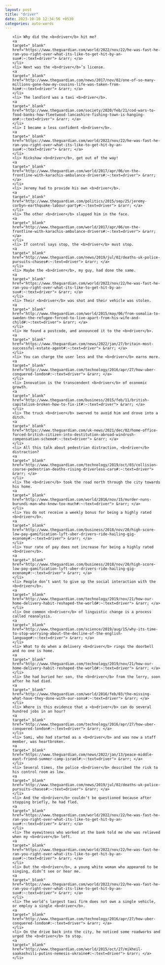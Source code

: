 ```yaml
---
layout: post
title: "driver"
date: 2023-10-10 12:34:56 +0530
categories: auto-words
---
```

<ol>

    <li> Why did the <b>driver</b> hit me?
    <a 
    target="_blank" 
    href="https://www.theguardian.com/world/2022/nov/22/he-was-fast-he-ran-you-right-over-what-its-like-to-get-hit-by-an-suv#:~:text=driver"> &rarr; </a>
    </li>
    <li> Next was the <b>driver</b>’s license.
    <a 
    target="_blank" 
    href="http://www.theguardian.com/news/2017/nov/02/one-of-so-many-millions-gone-how-my-cousins-life-was-taken-from-him#:~:text=driver"> &rarr; </a>
    </li>
    <li> The landlord was a taxi <b>driver</b>.
    <a 
    target="_blank" 
    href="http://www.theguardian.com/society/2020/feb/21/cod-wars-to-food-banks-how-fleetwood-lancashire-fishing-town-is-hanging-on#:~:text=driver"> &rarr; </a>
    </li>
    <li> I became a less confident <b>driver</b>.
    <a 
    target="_blank" 
    href="https://www.theguardian.com/world/2022/nov/22/he-was-fast-he-ran-you-right-over-what-its-like-to-get-hit-by-an-suv#:~:text=driver"> &rarr; </a>
    </li>
    <li> Rickshaw <b>driver</b>, get out of the way!
    <a 
    target="_blank" 
    href="http://www.theguardian.com/world/2017/apr/06/on-the-frontline-with-karachis-ambulance-drivers#:~:text=driver"> &rarr; </a>
    </li>
    <li> Jeremy had to provide his own <b>driver</b>.
    <a 
    target="_blank" 
    href="http://www.theguardian.com/politics/2015/sep/25/jeremy-corbyn-earthquake-labour-party#:~:text=driver"> &rarr; </a>
    </li>
    <li> The other <b>driver</b> slapped him in the face.
    <a 
    target="_blank" 
    href="http://www.theguardian.com/world/2017/apr/06/on-the-frontline-with-karachis-ambulance-drivers#:~:text=driver"> &rarr; </a>
    </li>
    <li> If control says stop, the <b>driver</b> must stop.
    <a 
    target="_blank" 
    href="http://www.theguardian.com/news/2019/jul/02/deaths-uk-police-pursuits-chases#:~:text=driver"> &rarr; </a>
    </li>
    <li> Maybe the <b>driver</b>, my guy, had done the same.
    <a 
    target="_blank" 
    href="https://www.theguardian.com/world/2022/nov/22/he-was-fast-he-ran-you-right-over-what-its-like-to-get-hit-by-an-suv#:~:text=driver"> &rarr; </a>
    </li>
    <li> Their <b>driver</b> was shot and their vehicle was stolen.
    <a 
    target="_blank" 
    href="http://www.theguardian.com/world/2015/may/06/from-somalia-to-sweden-the-refugee-forced-to-live-apart-from-his-wife-and-child#:~:text=driver"> &rarr; </a>
    </li>
    <li> He found a postcode, and announced it to the <b>driver</b>.
    <a 
    target="_blank" 
    href="https://www.theguardian.com/news/2022/jan/27/britain-most-successful-estate-agent#:~:text=driver"> &rarr; </a>
    </li>
    <li> You can charge the user less and the <b>driver</b> earns more.
    <a 
    target="_blank" 
    href="http://www.theguardian.com/technology/2016/apr/27/how-uber-conquered-london#:~:text=driver"> &rarr; </a>
    </li>
    <li> Innovation is the transcendent <b>driver</b> of economic growth.
    <a 
    target="_blank" 
    href="http://www.theguardian.com/business/2015/feb/11/british-capitalism-broken-how-to-fix-it#:~:text=driver"> &rarr; </a>
    </li>
    <li> The truck <b>driver</b> swerved to avoid him and drove into a ditch.
    <a 
    target="_blank" 
    href="https://www.theguardian.com/uk-news/2021/dec/02/home-office-forced-british-citizen-into-destitution-abroad-windrush-compensation-scheme#:~:text=driver"> &rarr; </a>
    </li>
    <li> All this talk about pedestrian distraction, <b>driver</b> distraction?
    <a 
    target="_blank" 
    href="http://www.theguardian.com/technology/2019/oct/03/collision-course-pedestrian-deaths-rising-driverless-cars#:~:text=driver"> &rarr; </a>
    </li>
    <li> The <b>driver</b> took the road north through the city towards his home.
    <a 
    target="_blank" 
    href="http://www.theguardian.com/world/2016/nov/15/murder-nuns-burundi-man-who-knew-too-much#:~:text=driver"> &rarr; </a>
    </li>
    <li> You do not receive a weekly bonus for being a highly rated <b>driver</b>.
    <a 
    target="_blank" 
    href="http://www.theguardian.com/business/2018/nov/20/high-score-low-pay-gamification-lyft-uber-drivers-ride-hailing-gig-economy#:~:text=driver"> &rarr; </a>
    </li>
    <li> Your rate of pay does not increase for being a highly rated <b>driver</b>.
    <a 
    target="_blank" 
    href="http://www.theguardian.com/business/2018/nov/20/high-score-low-pay-gamification-lyft-uber-drivers-ride-hailing-gig-economy#:~:text=driver"> &rarr; </a>
    </li>
    <li> People don’t want to give up the social interaction with the <b>driver</b>.
    <a 
    target="_blank" 
    href="http://www.theguardian.com/technology/2019/nov/21/how-our-home-delivery-habit-reshaped-the-world#:~:text=driver"> &rarr; </a>
    </li>
    <li> One common <b>driver</b> of linguistic change is a process called reanalysis.
    <a 
    target="_blank" 
    href="http://www.theguardian.com/science/2019/aug/15/why-its-time-to-stop-worrying-about-the-decline-of-the-english-language#:~:text=driver"> &rarr; </a>
    </li>
    <li> What to do when a delivery <b>driver</b> rings the doorbell and no one is home.
    <a 
    target="_blank" 
    href="http://www.theguardian.com/technology/2019/nov/21/how-our-home-delivery-habit-reshaped-the-world#:~:text=driver"> &rarr; </a>
    </li>
    <li> She had buried her son, the <b>driver</b> from the lorry, soon after he had died.
    <a 
    target="_blank" 
    href="http://www.theguardian.com/world/2016/feb/03/the-missing-what-have-they-done-with-our-sons#:~:text=driver"> &rarr; </a>
    </li>
    <li> Where is this evidence that a <b>driver</b> can do several hundred jobs in an hour?
    <a 
    target="_blank" 
    href="http://www.theguardian.com/technology/2016/apr/27/how-uber-conquered-london#:~:text=driver"> &rarr; </a>
    </li>
    <li> Sami, who had started as a <b>driver</b> and was now a staff member, was heartbroken.
    <a 
    target="_blank" 
    href="https://www.theguardian.com/news/2022/jan/13/peace-middle-east-friend-summer-camp-israel#:~:text=driver"> &rarr; </a>
    </li>
    <li> Several times, the police <b>driver</b> described the risk to his control room as low.
    <a 
    target="_blank" 
    href="http://www.theguardian.com/news/2019/jul/02/deaths-uk-police-pursuits-chases#:~:text=driver"> &rarr; </a>
    </li>
    <li> And the <b>driver</b> couldn’t be questioned because after stopping briefly, he had fled.
    <a 
    target="_blank" 
    href="https://www.theguardian.com/world/2022/nov/22/he-was-fast-he-ran-you-right-over-what-its-like-to-get-hit-by-an-suv#:~:text=driver"> &rarr; </a>
    </li>
    <li> The eyewitness who worked at the bank told me she was relieved when my <b>driver</b> left.
    <a 
    target="_blank" 
    href="https://www.theguardian.com/world/2022/nov/22/he-was-fast-he-ran-you-right-over-what-its-like-to-get-hit-by-an-suv#:~:text=driver"> &rarr; </a>
    </li>
    <li> But the <b>driver</b>, a young white woman who appeared to be singing, didn’t see or hear me.
    <a 
    target="_blank" 
    href="https://www.theguardian.com/world/2022/nov/22/he-was-fast-he-ran-you-right-over-what-its-like-to-get-hit-by-an-suv#:~:text=driver"> &rarr; </a>
    </li>
    <li> The world’s largest taxi firm does not own a single vehicle, or employ a single <b>driver</b>.
    <a 
    target="_blank" 
    href="http://www.theguardian.com/technology/2016/apr/27/how-uber-conquered-london#:~:text=driver"> &rarr; </a>
    </li>
    <li> On the drive back into the city, he noticed some roadworks and urged the <b>driver</b> to stop.
    <a 
    target="_blank" 
    href="http://www.theguardian.com/world/2015/oct/27/mikheil-saakashvili-putins-nemesis-ukraine#:~:text=driver"> &rarr; </a>
    </li>